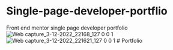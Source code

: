 # Single-page-developer-portflio
Front end mentor single page developer portfolio
![Web capture_3-12-2022_22168_127 0 0 1](https://user-images.githubusercontent.com/98533498/205463297-e4a6cfd6-c49c-42ce-af7b-d480ff2e48cf.jpeg)
![Web capture_3-12-2022_221621_127 0 0 1](https://user-images.githubusercontent.com/98533498/205463300-a09baec9-278c-45f2-b8fc-c87f944763d1.jpeg)
#   P o r t f o l i o  
 